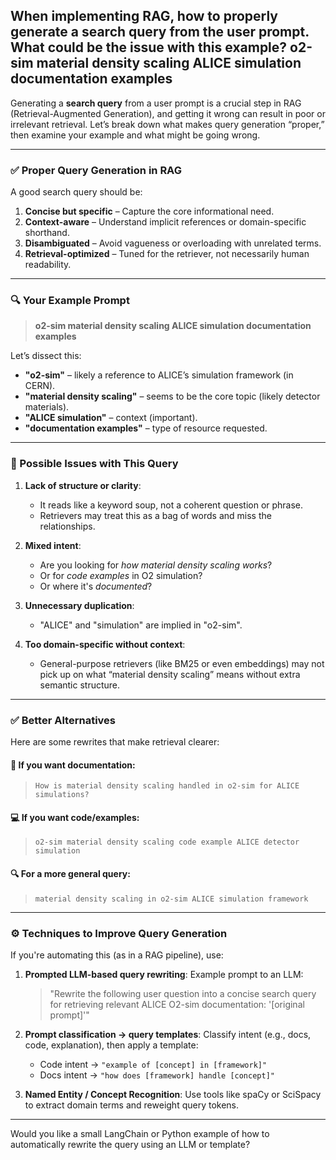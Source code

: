 ## When implementing RAG, how to properly generate a search query from the user prompt. What could be the issue with this example? o2-sim material density scaling ALICE simulation documentation examples

Generating a **search query** from a user prompt is a crucial step in RAG (Retrieval-Augmented Generation), and getting it wrong can result in poor or irrelevant retrieval. Let’s break down what makes query generation “proper,” then examine your example and what might be going wrong.

---

### ✅ Proper Query Generation in RAG

A good search query should be:

1. **Concise but specific** – Capture the core informational need.
2. **Context-aware** – Understand implicit references or domain-specific shorthand.
3. **Disambiguated** – Avoid vagueness or overloading with unrelated terms.
4. **Retrieval-optimized** – Tuned for the retriever, not necessarily human readability.

---

### 🔍 Your Example Prompt

> **o2-sim material density scaling ALICE simulation documentation examples**

Let’s dissect this:

* **"o2-sim"** – likely a reference to ALICE’s simulation framework (in CERN).
* **"material density scaling"** – seems to be the core topic (likely detector materials).
* **"ALICE simulation"** – context (important).
* **"documentation examples"** – type of resource requested.

---

### 🚫 Possible Issues with This Query

1. **Lack of structure or clarity**:

   * It reads like a keyword soup, not a coherent question or phrase.
   * Retrievers may treat this as a bag of words and miss the relationships.

2. **Mixed intent**:

   * Are you looking for *how material density scaling works*?
   * Or for *code examples* in O2 simulation?
   * Or where it's *documented*?

3. **Unnecessary duplication**:

   * "ALICE" and "simulation" are implied in "o2-sim".

4. **Too domain-specific without context**:

   * General-purpose retrievers (like BM25 or even embeddings) may not pick up on what “material density scaling” means without extra semantic structure.

---

### ✅ Better Alternatives

Here are some rewrites that make retrieval clearer:

#### 📘 If you want **documentation**:

> `How is material density scaling handled in o2-sim for ALICE simulations?`

#### 💻 If you want **code/examples**:

> `o2-sim material density scaling code example ALICE detector simulation`

#### 🔍 For a more general query:

> `material density scaling in o2-sim ALICE simulation framework`

---

### ⚙️ Techniques to Improve Query Generation

If you're automating this (as in a RAG pipeline), use:

1. **Prompted LLM-based query rewriting**:
   Example prompt to an LLM:

   > "Rewrite the following user question into a concise search query for retrieving relevant ALICE O2-sim documentation: '\[original prompt]'"

2. **Prompt classification → query templates**:
   Classify intent (e.g., docs, code, explanation), then apply a template:

   * Code intent → `"example of [concept] in [framework]"`
   * Docs intent → `"how does [framework] handle [concept]"`

3. **Named Entity / Concept Recognition**:
   Use tools like spaCy or SciSpacy to extract domain terms and reweight query tokens.

---

Would you like a small LangChain or Python example of how to automatically rewrite the query using an LLM or template?

